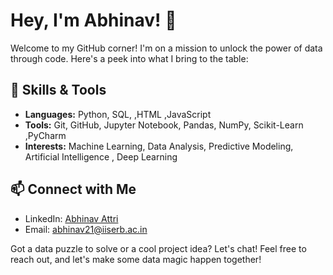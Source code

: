 

# Hey, I'm Abhinav! 👋

Welcome to my GitHub corner! I'm on a mission to unlock the power of data through code. Here's a peek into what I bring to the table:

## 🔧 Skills & Tools
- **Languages:** Python, SQL, ,HTML ,JavaScript
- **Tools:** Git, GitHub, Jupyter Notebook, Pandas, NumPy, Scikit-Learn ,PyCharm
- **Interests:** Machine Learning, Data Analysis, Predictive Modeling, Artificial Intelligence , Deep Learning

## 📫 Connect with Me
- LinkedIn: [Abhinav Attri](https://www.linkedin.com/in/abhinav-attri-8580i)
- Email: abhinav21@iiserb.ac.in

Got a data puzzle to solve or a cool project idea? Let's chat! Feel free to reach out, and let's make some data magic happen together!



